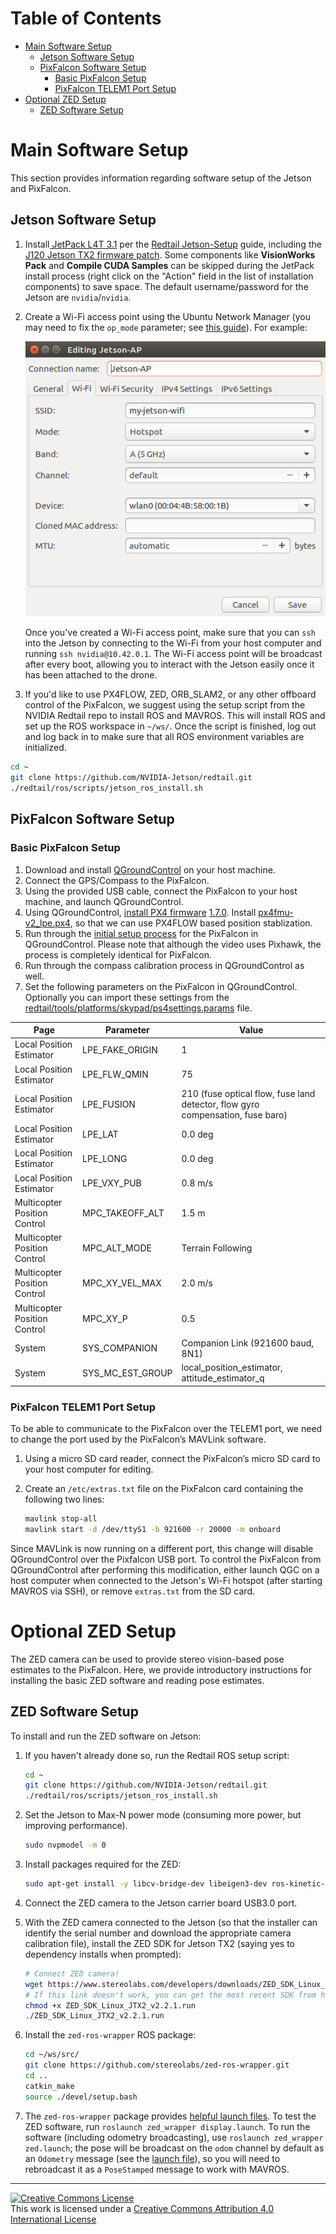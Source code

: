 # Table of Contents

* [Main Software Setup](#main-software-setup)
    * [Jetson Software Setup](#jetson-software-setup)
    * [PixFalcon Software Setup](#pixfalcon-software-setup)
        * [Basic PixFalcon Setup](#basic-pixfalcon-setup)
        * [PixFalcon TELEM1 Port Setup](#pixfalcon-telem1-port-setup)
* [Optional ZED Setup](#optional-zed-setup)
    * [ZED Software Setup](#zed-software-setup)

# Main Software Setup

This section provides information regarding software setup of the Jetson and PixFalcon.

## Jetson Software Setup

1. Install[ JetPack L4T 3.1](https://developer.nvidia.com/embedded/jetpack) per the [Redtail Jetson-Setup](https://github.com/NVIDIA-Jetson/redtail/wiki/Jetson-Setup) guide, including the [J120 Jetson TX2 firmware patch](https://auvidea.com/firmware/).  Some components like **VisionWorks Pack** and **Compile CUDA Samples** can be skipped during the JetPack install process (right click on the "Action" field in the list of installation components) to save space.  The default username/password for the Jetson are `nvidia`/`nvidia`.

2. Create a Wi-Fi access point using the Ubuntu Network Manager (you may need to fix the `op_mode` parameter; see [this guide](https://elinux.org/Jetson/TX1_WiFi_Access_Point)).  For example:

   ![Jetson Wi-Fi Settings](./images/JetsonWiFiAP.png)

   Once you've created a Wi-Fi access point, make sure that you can `ssh` into the Jetson by connecting to the Wi-Fi from your host computer and running `ssh nvidia@10.42.0.1`.  The Wi-Fi access point will be broadcast after every boot, allowing you to interact with the Jetson easily once it has been attached to the drone.


3. If you'd like to use PX4FLOW, ZED, ORB_SLAM2, or any other offboard control of the PixFalcon, we suggest using the setup script from the NVIDIA Redtail repo to install ROS and MAVROS.  This will install ROS and set up the ROS workspace in `~/ws/`.  Once the script is finished, log out and log back in to make sure that all ROS environment variables are initialized.

  ```bash
  cd ~
  git clone https://github.com/NVIDIA-Jetson/redtail.git
  ./redtail/ros/scripts/jetson_ros_install.sh
  ```

## PixFalcon Software Setup

### Basic PixFalcon Setup

1. Download and install [QGroundControl](http://qgroundcontrol.com/) on your host machine.
2. Connect the GPS/Compass to the PixFalcon.
3. Using the provided USB cable, connect the PixFalcon to your host machine, and launch QGroundControl.
4. Using QGroundControl, [install PX4 firmware](http://qgroundcontrol.com/loading-firmware/) [1.7.0](https://github.com/PX4/Firmware/releases/tag/v1.7.0). Install [px4fmu-v2_lpe.px4](https://github.com/PX4/Firmware/releases/download/v1.7.0/px4fmu-v2_lpe.px4), so that we can use PX4FLOW based position stablization.
5. Run through the [initial setup process](https://www.youtube.com/watch?v=91VGmdSlbo4) for the PixFalcon in QGroundControl. Please note that although the video uses Pixhawk, the process is completely identical for PixFalcon.
6. Run through the compass calibration process in QGroundControl as well.
7. Set the following parameters on the PixFalcon in QGroundControl. Optionally you can import these settings from the [redtail/tools/platforms/skypad/ps4settings.params](../../blob/master/tools/platforms/skypad/ps4settings.params) file.

| Page | Parameter | Value |
| --- | --- | --- |
| Local Position Estimator | LPE_FAKE_ORIGIN | 1 |
| Local Position Estimator | LPE_FLW_QMIN | 75 |
| Local Position Estimator | LPE_FUSION | 210 (fuse optical flow, fuse land detector, flow gyro compensation, fuse baro) |
| Local Position Estimator | LPE_LAT | 0.0 deg |
| Local Position Estimator | LPE_LONG | 0.0 deg |
| Local Position Estimator | LPE_VXY_PUB | 0.8 m/s |
| Multicopter Position Control | MPC_TAKEOFF_ALT | 1.5 m |
| Multicopter Position Control | MPC_ALT_MODE | Terrain Following |
| Multicopter Position Control | MPC_XY_VEL_MAX | 2.0 m/s |
| Multicopter Position Control | MPC_XY_P | 0.5 |
| System | SYS_COMPANION | Companion Link (921600 baud, 8N1) |
| System | SYS_MC_EST_GROUP | local_position_estimator, attitude_estimator_q |

### PixFalcon TELEM1 Port Setup

To be able to communicate to the PixFalcon over the TELEM1 port, we need to change the port used by the PixFalcon’s MAVLink software.

1. Using a micro SD card reader, connect the PixFalcon’s micro SD card to your host computer for editing.

2. Create an `/etc/extras.txt` file on the PixFalcon card containing the following two lines:

    ```bash
    mavlink stop-all
    mavlink start -d /dev/ttyS1 -b 921600 -r 20000 -m onboard
    ```

Since MAVLink is now running on a different port, this change will disable QGroundControl over the Pixfalcon USB port. To control the PixFalcon from QGroundControl after performing this modification, either launch QGC on a host computer when connected to the Jetson's Wi-Fi hotspot (after starting MAVROS via SSH), or remove `extras.txt` from the SD card.

# Optional ZED Setup

The ZED camera can be used to provide stereo vision-based pose estimates to the PixFalcon.  Here, we provide introductory instructions for installing the basic ZED software and reading pose estimates.

## ZED Software Setup

To install and run the ZED software on Jetson:

1.  If you haven't already done so, run the Redtail ROS setup script:

    ```bash
    cd ~
    git clone https://github.com/NVIDIA-Jetson/redtail.git
    ./redtail/ros/scripts/jetson_ros_install.sh
    ```

2.  Set the Jetson to Max-N power mode (consuming more power, but improving performance).

    ```bash
    sudo nvpmodel -m 0
    ```

3.  Install packages required for the ZED:

    ```bash
    sudo apt-get install -y libcv-bridge-dev libeigen3-dev ros-kinetic-cv-bridge libpcl1 ros-kinetic-pcl-ros ros-kinetic-tf2-geometry-msgs ros-kinetic-tf-conversions ros-kinetic-rviz ros-kinetic-robot-state-publisher
    ```

4.  Connect the ZED camera to the Jetson carrier board USB3.0 port.

5.  With the ZED camera connected to the Jetson (so that the installer can identify the serial number and download the appropriate camera calibration file), install the ZED SDK for Jetson TX2 (saying yes to dependency installs when prompted):

    ```bash
    # Connect ZED camera!
    wget https://www.stereolabs.com/developers/downloads/ZED_SDK_Linux_JTX2_v2.2.1.run
    # If this link doesn't work, you can get the most recent SDK from https://www.stereolabs.com/developers/
    chmod +x ZED_SDK_Linux_JTX2_v2.2.1.run
    ./ZED_SDK_Linux_JTX2_v2.2.1.run
    ```

6.  Install the `zed-ros-wrapper` ROS package:

    ```bash
    cd ~/ws/src/
    git clone https://github.com/stereolabs/zed-ros-wrapper.git
    cd ..
    catkin_make
    source ./devel/setup.bash
    ```

7.  The `zed-ros-wrapper` package provides [helpful launch files](https://github.com/stereolabs/zed-ros-wrapper/tree/master/launch).  To test the ZED software, run `roslaunch zed_wrapper display.launch`.  To run the software (including odometry broadcasting), use `roslaunch zed_wrapper zed.launch`; the pose will be broadcast on the `odom` channel by default as an `Odometry` message (see the [launch file](https://github.com/stereolabs/zed-ros-wrapper/blob/master/launch/zed_camera.launch)), so you will need to rebroadcast it as a `PoseStamped` message to work with MAVROS.


---
<a rel="license" href="http://creativecommons.org/licenses/by/4.0/">
<img alt="Creative Commons License" style="border-width:0" src="https://i.creativecommons.org/l/by/4.0/88x31.png" /></a>
<br />This work is licensed under a <a rel="license" href="http://creativecommons.org/licenses/by/4.0/">Creative Commons Attribution 4.0 International License</a>